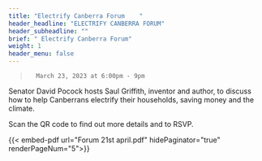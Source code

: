 ```yaml
---
title: "Electrify Canberra Forum	"
header_headline: "ELECTRIFY CANBERRA FORUM"
header_subheadline: ""
brief: " Electrify Canberra Forum"
weight: 1 
header_menu: false
---  
```

 
> 		March 23, 2023 at 6:00pm - 9pm
Senator David Pocock hosts Saul Griffith, inventor and author, to discuss how to help Canberrans electrify their households, saving money and the climate.

Scan the QR code to find out more details and to RSVP.

 
  
  {{< embed-pdf url="Forum 21st april.pdf" hidePaginator="true"   renderPageNum="5">}}